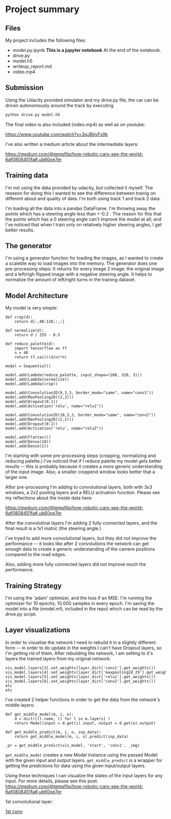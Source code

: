 # Project summary

## Files

My project includes the following files:
* model.py.ipynb **This is a jupyter notebook** At the end of the notebook.
* drive.py 
* model.h5 
* writeup_report.md 
* video.mp4

## Submission

Using the Udacity provided simulator and my drive.py file, the car can be driven autonomously around the track by executing 
```sh
python drive.py model.h5
```
The final video is also included (video.mp4) as well as on youtube: 

https://www.youtube.com/watch?v=3qJBjIvFs9k

I've also written a medium article about the intermediate layers:

https://medium.com/@tempflip/how-robotic-cars-see-the-world-6af0808451fa#.ub60oe7er


## Training data

I'm not using the data provided by udacity, but collected it myself. The reaseon for doing this I wanted to see the difference between trainig on different about and quality of data. I'm both using track 1 and track 2 data.

I'm loading all the data into a pandas DataFrame. I'm throwing away the points which has a steering angle less than +-0.2 . The reason for this that the points which has a 0 steering angle can't improve the model at all; and I've noticed that when I train only on relatively higher steering angles, I get better results. 

## The generator

I'm using a generator function for loading the images, as I wanted to create a scaleble way to load images into the memory.
The generator does one pre-processing steps:
It returns for every image 2 image: the original image and a left/righ flipped image with a negative steering angle. It helps to normalize the amount of left/right turns in the training dataset.

## Model Architecture

My model is very simple:

```
def crop(d):
    return d[:,80:120,:,:]

def normalize(d):
    return d / 255 - 0.5

def reduce_palette(d):
    import tensorflow as tf 
    n = 40
    return tf.ceil((d/n)*n)

model = Sequential()

model.add(Lambda(reduce_palette, input_shape=(160, 320, 3)))
model.add(Lambda(normalize))
model.add(Lambda(crop))

model.add(Convolution2D(9,3,3, border_mode="same", name="conv1"))
model.add(MaxPooling2D((2,2)))
model.add(Dropout(0.1))
model.add(Activation('relu', name="relu1"))

model.add(Convolution2D(18,3,3, border_mode="same", name="conv2"))
model.add(MaxPooling2D((2,2)))
model.add(Dropout(0.1))
model.add(Activation('relu', name="relu2"))

model.add(Flatten())
model.add(Dense(10))
model.add(Dense(1))
```

I'm starting with some pre-processing steps (cropping, normalizing and reducing palette.) I've noticed that if I reduce palette my model gets better results -- this is probably because it creates a more generic understanding of the input image. Also, a smaller croppend window looks better that a larger one.

After pre-processing I'm adding to convolutional layers, both with 3x3 windows, a 2x2 pooling layers and a RELU activation function.
Please see my reflections about the inside data here:

https://medium.com/@tempflip/how-robotic-cars-see-the-world-6af0808451fa#.ub60oe7er

After the convolutinal layers I'm adding 2 fully connected layers, and the final result is a 1x1 matric (the steering angle.)

I've tryed to add more convolutional layers, but they did not improve the performance -- it looks like after 2 convolutions the network can get enough data to create a generic understanding of the camere positions compared to the road edges.

Also, adding more fully connected layers did not improve much the performance.

## Training Strategy

I'm using the 'adam' optimizer, and the loss if an MSE. I'm running the optimizer for 10 epochs, 10.000 samples in every epoch.
I'm saving the model into a file (model.m5, included in the repo) which can be read by the drive.py script.

## Layer visualizations

In order to visualise the network I need to rebuild it in a slightly different form -- in order to do update in the weights I can't have Dropout layers, so I'm getting rid of them. After rebuilding the network, I am setting to it's layers the trained layers from my original network:

```
vis_model.layers[3].set_weights(layer_dict['conv1'].get_weights())
vis_model.layers[4].set_weights(layer_dict['maxpooling2d_29'].get_weights())
vis_model.layers[5].set_weights(layer_dict['relu1'].get_weights())
vis_model.layers[6].set_weights(layer_dict['conv2'].get_weights())
etc
etc
```


I've created 2 helper functions in order to get the  data from the network's middle layers:

```
def get_middle_model(m, i, o):
    d = dict([(l.name, l) for l in m.layers] )
    return Model(input = d.get(i).input, output = d.get(o).output)

def get_middle_predict(m, i, o, inp_data):
    return get_middle_model(m, i, o).predict(inp_data)

_pr = get_middle_predict(vis_model, 'start', 'conv1', _img)
```

`get_middle_model` creates a new Model instance using the passed Model with the given input and output layers.
`get_middle_predict` is a wrapper for getting the predictions for data using the given input/output layers.

Using these techniques I can visualize the states of the input layers for any input. For more details, please see this post:
https://medium.com/@tempflip/how-robotic-cars-see-the-world-6af0808451fa#.ub60oe7er

1st convolutional layer:

[1st conv](./viz/conv1.png)



